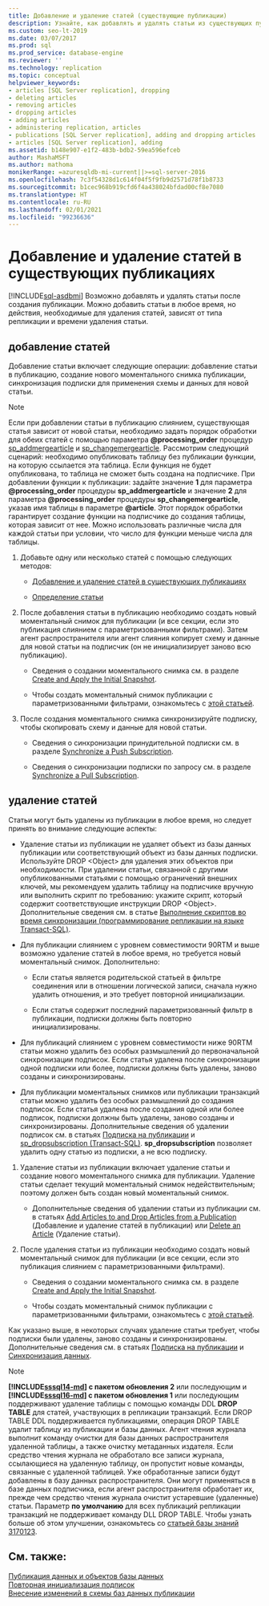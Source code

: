 ```yaml
---
title: Добавление и удаление статей (существующие публикации)
description: Узнайте, как добавлять и удалять статьи из существующих публикаций для SQL Server.
ms.custom: seo-lt-2019
ms.date: 03/07/2017
ms.prod: sql
ms.prod_service: database-engine
ms.reviewer: ''
ms.technology: replication
ms.topic: conceptual
helpviewer_keywords:
- articles [SQL Server replication], dropping
- deleting articles
- removing articles
- dropping articles
- adding articles
- administering replication, articles
- publications [SQL Server replication], adding and dropping articles
- articles [SQL Server replication], adding
ms.assetid: b148e907-e1f2-483b-bdb2-59ea596efceb
author: MashaMSFT
ms.author: mathoma
monikerRange: =azuresqldb-mi-current||>=sql-server-2016
ms.openlocfilehash: 7c3f54328d1c614f04f5f9fb9d2571d78f1b8733
ms.sourcegitcommit: b1cec968b919cfd6f4a438024bfdad00cf8e7080
ms.translationtype: HT
ms.contentlocale: ru-RU
ms.lasthandoff: 02/01/2021
ms.locfileid: "99236636"
---
```

# <a name="add-articles-to-and-drop-articles-from-existing-publications"></a>Добавление и удаление статей в существующих публикациях
[!INCLUDE[sql-asdbmi](../../../includes/applies-to-version/sql-asdbmi.md)]
  Возможно добавлять и удалять статьи после создания публикации. Можно добавить статьи в любое время, но действия, необходимые для удаления статей, зависят от типа репликации и времени удаления статьи.  
  
## <a name="adding-articles"></a>добавление статей  
 Добавление статьи включает следующие операции: добавление статьи в публикацию, создание нового моментального снимка публикации, синхронизация подписки для применения схемы и данных для новой статьи.  
  
> [!NOTE]
>  Если при добавлении статьи в публикацию слиянием, существующая статья зависит от новой статьи, необходимо задать порядок обработки для обеих статей с помощью параметра **\@processing_order** процедур [sp_addmergearticle](../../../relational-databases/system-stored-procedures/sp-addmergearticle-transact-sql.md) и [sp_changemergearticle](../../../relational-databases/system-stored-procedures/sp-changemergearticle-transact-sql.md). Рассмотрим следующий сценарий: необходимо опубликовать таблицу без публикации функции, на которую ссылается эта таблица. Если функция не будет опубликована, то таблица не сможет быть создана на подписчике. При добавлении функции к публикации: задайте значение **1** для параметра **\@processing_order** процедуры **sp_addmergearticle** и значение **2** для параметра **\@processing_order** процедуры **sp_changemergearticle**, указав имя таблицы в параметре **\@article**. Этот порядок обработки гарантирует создание функции на подписчике до создания таблицы, которая зависит от нее. Можно использовать различные числа для каждой статьи при условии, что число для функции меньше числа для таблицы.  
  
1.  Добавьте одну или несколько статей с помощью следующих методов:  
  
    -   [Добавление и удаление статей в существующих публикациях](../../../relational-databases/replication/publish/add-articles-to-and-drop-articles-from-a-publication.md)  
  
    -   [Определение статьи](../../../relational-databases/replication/publish/define-an-article.md)  
  
2.  После добавления статьи в публикацию необходимо создать новый моментальный снимок для публикации (и все секции, если это публикация слиянием с параметризованными фильтрами). Затем агент распространителя или агент слияния копирует схему и данные для новой статьи на подписчик (он не инициализирует заново всю публикацию).  
  
    -   Сведения о создании моментального снимка см. в разделе [Create and Apply the Initial Snapshot](../../../relational-databases/replication/create-and-apply-the-initial-snapshot.md).  
  
    -   Чтобы создать моментальный снимок публикации с параметризованными фильтрами, ознакомьтесь с [этой статьей](../../../relational-databases/replication/create-a-snapshot-for-a-merge-publication-with-parameterized-filters.md).  
  
3.  После создания моментального снимка синхронизируйте подписку, чтобы скопировать схему и данные для новой статьи.  

    -   Сведения о синхронизации принудительной подписки см. в разделе [Synchronize a Push Subscription](../../../relational-databases/replication/synchronize-a-push-subscription.md).  
  
    -   Сведения о синхронизации подписки по запросу см. в разделе [Synchronize a Pull Subscription](../../../relational-databases/replication/synchronize-a-pull-subscription.md).  
  
## <a name="dropping-articles"></a>удаление статей  
 Статьи могут быть удалены из публикации в любое время, но следует принять во внимание следующие аспекты:  
  
-   Удаление статьи из публикации не удаляет объект из базы данных публикации или соответствующий объект из базы данных подписки. Используйте DROP \<Object> для удаления этих объектов при необходимости. При удалении статьи, связанной с другими опубликованными статьями с помощью ограничений внешних ключей, мы рекомендуем удалить таблицу на подписчике вручную или выполнить скрипт по требованию: укажите скрипт, который содержит соответствующие инструкции DROP \<Object>. Дополнительные сведения см. в статье [Выполнение скриптов во время синхронизации (программирование репликации на языке Transact-SQL)](../../../relational-databases/replication/execute-scripts-during-synchronization-replication-transact-sql-programming.md).  
  
-   Для публикации слиянием с уровнем совместимости 90RTM и выше возможно удаление статей в любое время, но требуется новый моментальный снимок. Дополнительно:  
  
    -   Если статья является родительской статьей в фильтре соединения или в отношении логической записи, сначала нужно удалить отношения, и это требует повторной инициализации.  
  
    -   Если статья содержит последний параметризованный фильтр в публикации, подписки должны быть повторно инициализированы.  
  
-   Для публикаций слиянием с уровнем совместимости ниже 90RTM статьи можно удалить без особых размышлений до первоначальной синхронизации подписок. Если статья удалена после синхронизации одной подписки или более, подписки должны быть удалены, заново созданы и синхронизированы.  
  
-   Для публикации моментальных снимков или публикации транзакций статьи можно удалить без особых размышлений до создания подписок. Если статья удалена после создания одной или более подписок, подписки должны быть удалены, заново созданы и синхронизированы. Дополнительные сведения об удалении подписок см. в статьях [Подписка на публикации](../../../relational-databases/replication/subscribe-to-publications.md) и [sp_dropsubscription (Transact-SQL)](../../../relational-databases/system-stored-procedures/sp-dropsubscription-transact-sql.md). **sp_dropsubscription** позволяет удалить одну статью из подписки, а не всю подписку.  
  
1.  Удаление статьи из публикации включает удаление статьи и создание нового моментального снимка для публикации. Удаление статьи сделает текущий моментальный снимок недействительным; поэтому должен быть создан новый моментальный снимок.  
  
    -   Дополнительные сведения об удалении статьи из публикации см. в статьях [Add Articles to and Drop Articles from a Publication](../../../relational-databases/replication/publish/add-articles-to-and-drop-articles-from-a-publication.md) (Добавление и удаление статей в публикации) или [Delete an Article](../../../relational-databases/replication/publish/delete-an-article.md) (Удаление статьи).  
  
2.  После удаления статьи из публикации необходимо создать новый моментальный снимок для публикации (и все секции, если это публикация слиянием с параметризованными фильтрами).  
  
    -   Сведения о создании моментального снимка см. в разделе [Create and Apply the Initial Snapshot](../../../relational-databases/replication/create-and-apply-the-initial-snapshot.md).  
  
    -   Чтобы создать моментальный снимок публикации с параметризованными фильтрами, ознакомьтесь с [этой статьей](../../../relational-databases/replication/create-a-snapshot-for-a-merge-publication-with-parameterized-filters.md).  
  
 Как указано выше, в некоторых случаях удаление статьи требует, чтобы подписки были удалены, заново созданы и синхронизированы. Дополнительные сведения см. в статьях [Подписка на публикации](../../../relational-databases/replication/subscribe-to-publications.md) и [Синхронизация данных](../../../relational-databases/replication/synchronize-data.md).  
 
 > [!NOTE]
 > **[!INCLUDE[sssql14-md](../../../includes/sssql14-md.md)] с пакетом обновления 2** или последующим и **[!INCLUDE[sssql16-md](../../../includes/sssql16-md.md)] с пакетом обновления 1** или последующим поддерживают удаление таблицы с помощью команды DDL **DROP TABLE** для статей, участвующих в репликации транзакций. Если DROP TABLE DDL поддерживается публикациями, операция DROP TABLE удалит таблицу из публикации и базы данных. Агент чтения журнала выполнит команду очистки для базы данных распространителя удаленной таблицы, а также очистку метаданных издателя. Если средство чтения журнала не обработало все записи журнала, ссылающиеся на удаленную таблицу, он пропустит новые команды, связанные с удаленной таблицей. Уже обработанные записи будут добавлены в базу данных распространителя. Они могут применяться в базе данных подписчика, если агент распространителя обработает их, прежде чем средство чтения журнала очистит устаревшие (удаленные) статьи. Параметр **по умолчанию** для всех публикаций репликации транзакций не поддерживает команду DLL DROP TABLE. Чтобы узнать больше об этом улучшении, ознакомьтесь со [статьей базы знаний 3170123](https://support.microsoft.com/help/3170123/supports-drop-table-ddl-for-articles-that-are-included-in-transactional-replication-in-sql-server-2014-or-in-sql-server-2016-sp1).

  
## <a name="see-also"></a>См. также:  
 [Публикация данных и объектов базы данных](../../../relational-databases/replication/publish/publish-data-and-database-objects.md)   
 [Повторная инициализация подписок](../../../relational-databases/replication/reinitialize-subscriptions.md)   
 [Внесение изменений в схемы баз данных публикации](../../../relational-databases/replication/publish/make-schema-changes-on-publication-databases.md)  
  
  
